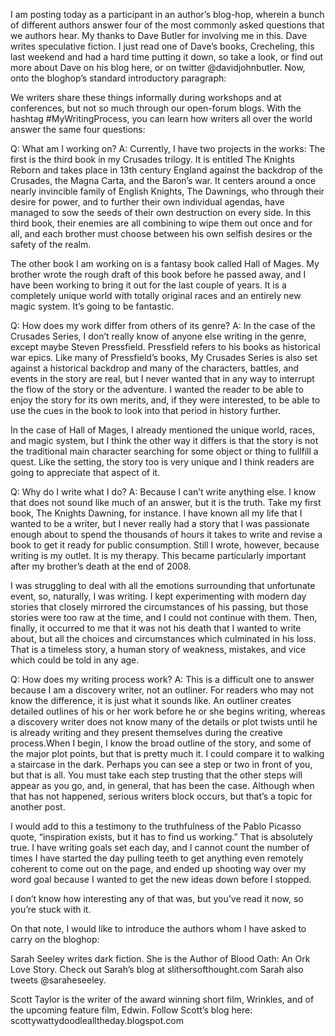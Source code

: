 I am posting today as a participant in an author’s blog-hop, wherein a bunch of different authors answer four of the most commonly asked questions that we authors hear. My thanks to Dave Butler for involving me in this. Dave writes speculative fiction. I just read one of Dave’s books, Crecheling, this last weekend and had a hard time putting it down, so take a look, or find out more about Dave on his blog here, or on twitter @davidjohnbutler. Now, onto the bloghop’s standard introductory paragraph:

We writers share these things informally during workshops and at conferences, but not so much through our open-forum blogs. With the hashtag #MyWritingProcess, you can learn how writers all over the world answer the same four questions:

Q: What am I working on?
A: Currently, I have two projects in the works: The first is the third book in my Crusades trilogy. It is entitled The Knights Reborn and takes place in 13th century England against the backdrop of the Crusades, the Magna Carta, and the Baron’s war. It centers around a once nearly invincible family of English Knights, The Dawnings, who through their desire for power, and to further their own individual agendas, have managed to sow the seeds of their own destruction on every side. In this third book, their enemies are all combining to wipe them out once and for all, and each brother must choose between his own selfish desires or the safety of the realm.

The other book I am working on is a fantasy book called Hall of Mages. My brother wrote the rough draft of this book before he passed away, and I have been working to bring it out for the last couple of years. It is a completely unique world with totally original races and an entirely new magic system. It’s going to be fantastic.

Q: How does my work differ from others of its genre?
A: In the case of the Crusades Series, I don’t really know of anyone else writing in the genre, except maybe Steven Pressfield. Pressfield refers to his books as historical war epics. Like many of Pressfield’s books, My Crusades Series is also set against a historical backdrop and many of the characters, battles, and events in the story are real, but I never wanted that in any way to interrupt the flow of the story or the adventure. I wanted the reader to be able to enjoy the story for its own merits, and, if they were interested, to be able to use the cues in the book to look into that period in history further.

In the case of Hall of Mages, I already mentioned the unique world, races, and magic system, but I think the other way it differs is that the story is not the traditional main character searching for some object or thing to fullfill a quest. Like the setting, the story too is very unique and I think readers are going to appreciate that aspect of it.

Q: Why do I write what I do?
A: Because I can’t write anything else. I know that does not sound like much of an answer, but it is the truth. Take my first book, The Knights Dawning, for instance. I have known all my life that I wanted to be a writer, but I never really had a story that I was passionate enough about to spend the thousands of hours it takes to write and revise a book to get it ready for public consumption. Still I wrote, however, because writing is my outlet. It is my therapy. This became particularly important after my brother’s death at the end of 2008.

I was struggling to deal with all the emotions surrounding that unfortunate event, so, naturally, I was writing. I kept experimenting with modern day stories that closely mirrored the circumstances of his passing, but those stories were too raw at the time, and I could not continue with them. Then, finally, it occurred to me that it was not his death that I wanted to write about, but all the choices and circumstances which culminated in his loss. That is a timeless story, a human story of weakness, mistakes, and vice which could be told in any age.

Q: How does my writing process work?
A: This is a difficult one to answer because I am a discovery writer, not an outliner. For readers who may not know the difference, it is just what it sounds like. An outliner creates detailed outlines of his or her work before he or she begins writing, whereas a discovery writer does not know many of the details or plot twists until he is already writing and they present themselves during the creative process.When I begin, I know the broad outline of the story, and some of the major plot points, but that is pretty much it. I could compare it to walking a staircase in the dark. Perhaps you can see a step or two in front of you, but that is all. You must take each step trusting that the other steps will appear as you go, and, in general, that has been the case. Although when that has not happened, serious writers block occurs, but that’s a topic for another post.

I would add to this a testimony to the truthfulness of the Pablo Picasso quote, “inspiration exists, but it has to find us working.” That is absolutely true. I have writing goals set each day, and I cannot count the number of times I have started the day pulling teeth to get anything even remotely coherent to come out on the page, and ended up shooting way over my word goal because I wanted to get the new ideas down before I stopped.

I don’t know how interesting any of that was, but you’ve read it now, so you’re stuck with it.

On that note, I would like to introduce the authors whom I have asked to carry on the bloghop:

Sarah Seeley writes dark fiction. She is the Author of Blood Oath: An Ork Love Story. Check out Sarah’s blog at slithersofthought.com Sarah also tweets @saraheseeley.

Scott Taylor is the writer of the award winning short film, Wrinkles, and of the upcoming feature film, Edwin. Follow Scott’s blog here: scottywattydoodlealltheday.blogspot.com
